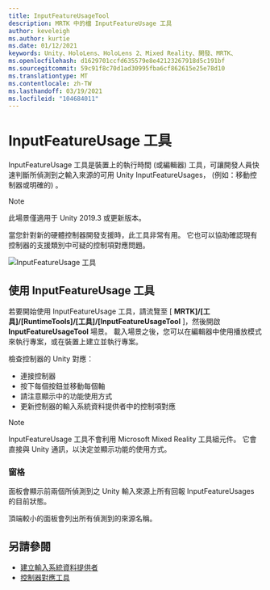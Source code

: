 ```yaml
---
title: InputFeatureUsageTool
description: MRTK 中的檔 InputFeatureUsage 工具
author: keveleigh
ms.author: kurtie
ms.date: 01/12/2021
keywords: Unity、HoloLens、HoloLens 2、Mixed Reality、開發、MRTK、
ms.openlocfilehash: d1629701ccfd635579e8e42123267918d5c191bf
ms.sourcegitcommit: 59c91f8c70d1ad30995fba6cf862615e25e78d10
ms.translationtype: MT
ms.contentlocale: zh-TW
ms.lasthandoff: 03/19/2021
ms.locfileid: "104684011"
---
```

# <a name="inputfeatureusage-tool"></a>InputFeatureUsage 工具

InputFeatureUsage 工具是裝置上的執行時間 (或編輯器) 工具，可讓開發人員快速判斷所偵測到之輸入來源的可用 Unity InputFeatureUsages， (例如：移動控制器或明確的) 。

> [!NOTE]
> 此場景僅適用于 Unity 2019.3 或更新版本。

當您針對新的硬體控制器開發支援時，此工具非常有用。 它也可以協助確認現有控制器的支援類別中可疑的控制項對應問題。

![InputFeatureUsage 工具](../images/controller-mapping-tool/InputFeatureUsages.png)

## <a name="using-the-inputfeatureusage-tool"></a>使用 InputFeatureUsage 工具

若要開始使用 InputFeatureUsage 工具，請流覽至 [ **MRTK]/[工具]/[RuntimeTools]/[工具]/[InputFeatureUsageTool** ]，然後開啟 **InputFeatureUsageTool** 場景。 載入場景之後，您可以在編輯器中使用播放模式來執行專案，或在裝置上建立並執行專案。

檢查控制器的 Unity 對應：

- 連接控制器
- 按下每個按鈕並移動每個軸
- 請注意顯示中的功能使用方式
- 更新控制器的輸入系統資料提供者中的控制項對應

> [!NOTE]
> InputFeatureUsage 工具不會利用 Microsoft Mixed Reality 工具組元件。 它會直接與 Unity 通訊，以決定並顯示功能的使用方式。

### <a name="panels"></a>窗格

面板會顯示前兩個所偵測到之 Unity 輸入來源上所有回報 InputFeatureUsages 的目前狀態。

頂端較小的面板會列出所有偵測到的來源名稱。

## <a name="see-also"></a>另請參閱

- [建立輸入系統資料提供者](../input/CreateDataProvider.md)
- [控制器對應工具](ControllerMappingTool.md)
